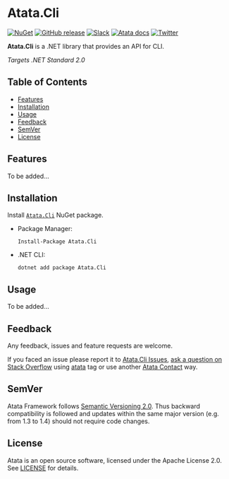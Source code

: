 # Atata.Cli

[![NuGet](http://img.shields.io/nuget/v/Atata.Cli.svg?style=flat)](https://www.nuget.org/packages/Atata.Cli/)
[![GitHub release](https://img.shields.io/github/release/atata-framework/atata-cli.svg)](https://github.com/atata-framework/atata-cli/releases)
[![Slack](https://img.shields.io/badge/join-Slack-green.svg?colorB=4EB898)](https://join.slack.com/t/atata-framework/shared_invite/zt-5j3lyln7-WD1ZtMDzXBhPm0yXLDBzbA)
[![Atata docs](https://img.shields.io/badge/docs-Atata_Framework-orange.svg)](https://atata.io)
[![Twitter](https://img.shields.io/badge/follow-@AtataFramework-blue.svg)](https://twitter.com/AtataFramework)

**Atata.Cli** is a .NET library that provides an API for CLI.

*Targets .NET Standard 2.0*

## Table of Contents

- [Features](#features)
- [Installation](#installation)
- [Usage](#usage)
- [Feedback](#feedback)
- [SemVer](#semver)
- [License](#license)

## Features

To be added...

## Installation

Install [`Atata.Cli`](https://www.nuget.org/packages/Atata.Cli/) NuGet package.

- Package Manager:
  ```
  Install-Package Atata.Cli
  ```

- .NET CLI:
  ```
  dotnet add package Atata.Cli
  ```

## Usage

To be added...

## Feedback

Any feedback, issues and feature requests are welcome.

If you faced an issue please report it to [Atata.Cli Issues](https://github.com/atata-framework/atata-cli/issues),
[ask a question on Stack Overflow](https://stackoverflow.com/questions/ask?tags=atata+csharp) using [atata](https://stackoverflow.com/questions/tagged/atata) tag
or use another [Atata Contact](https://atata.io/contact/) way.

## SemVer

Atata Framework follows [Semantic Versioning 2.0](https://semver.org/).
Thus backward compatibility is followed and updates within the same major version
(e.g. from 1.3 to 1.4) should not require code changes.

## License

Atata is an open source software, licensed under the Apache License 2.0.
See [LICENSE](LICENSE) for details.
